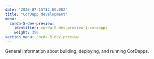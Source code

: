 ```yaml
---
date: '2020-07-15T12:00:00Z'
title: "CorDapp development"
menu:
  corda-5-dev-preview:
    identifier: corda-5-dev-preview-1-cordapps
    weight: 350
section_menu: corda-5-dev-preview
---
```


General information about building, deploying, and running CorDapps.
